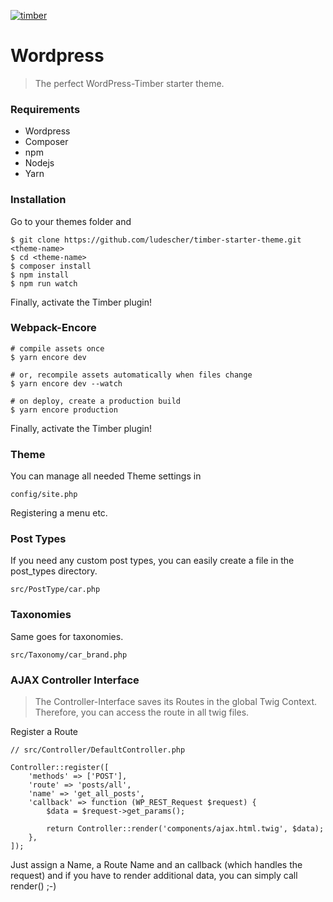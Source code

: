 [![timber](https://ps.w.org/timber-library/assets/banner-1544x500.jpg)](https://www.upstatement.com/timber/)

# Wordpress
> The perfect WordPress-Timber starter theme.

### Requirements
* Wordpress
* Composer
* npm
* Nodejs
* Yarn

### Installation

Go to your themes folder and
```
$ git clone https://github.com/ludescher/timber-starter-theme.git <theme-name>
$ cd <theme-name>
$ composer install
$ npm install
$ npm run watch
```
Finally, activate the Timber plugin!

### Webpack-Encore
```
# compile assets once
$ yarn encore dev

# or, recompile assets automatically when files change
$ yarn encore dev --watch

# on deploy, create a production build
$ yarn encore production
```
Finally, activate the Timber plugin!

### Theme
You can manage all needed Theme settings in
```
config/site.php
```
Registering a menu etc.

### Post Types
If you need any custom post types, you can easily create a file in the post_types directory.
```
src/PostType/car.php
```

### Taxonomies
Same goes for taxonomies.
```
src/Taxonomy/car_brand.php
```

### AJAX Controller Interface
> The Controller-Interface saves its Routes in the global Twig Context. Therefore, you can access the route in all twig files.

Register a Route

```
// src/Controller/DefaultController.php

Controller::register([
	'methods' => ['POST'],
	'route' => 'posts/all',
	'name' => 'get_all_posts',
	'callback' => function (WP_REST_Request $request) {
		$data = $request->get_params();

		return Controller::render('components/ajax.html.twig', $data);
	},
]);
```
Just assign a Name, a Route Name and an callback (which handles the request) and if you have to render additional data, you can simply call render() ;-)